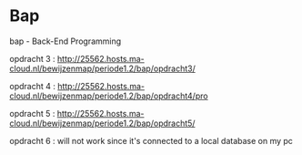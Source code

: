 # Bap
bap - Back-End Programming

opdracht 3 : http://25562.hosts.ma-cloud.nl/bewijzenmap/periode1.2/bap/opdracht3/

opdracht 4 : http://25562.hosts.ma-cloud.nl/bewijzenmap/periode1.2/bap/opdracht4/pro

opdracht 5 : http://25562.hosts.ma-cloud.nl/bewijzenmap/periode1.2/bap/opdracht5/

opdracht 6 : will not work since it's connected to a local database on my pc
